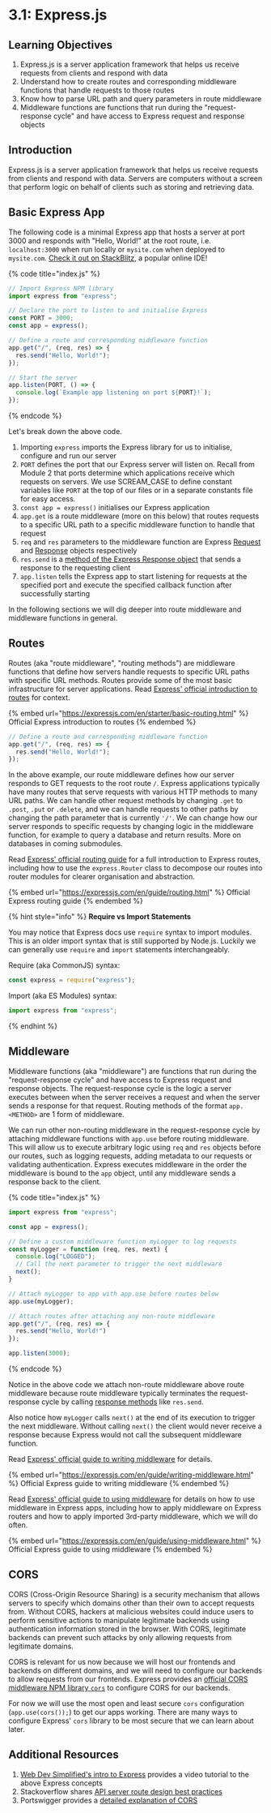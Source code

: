 # 3.1: Express.js

## Learning Objectives

1. Express.js is a server application framework that helps us receive requests from clients and respond with data
2. Understand how to create routes and corresponding middleware functions that handle requests to those routes
3. Know how to parse URL path and query parameters in route middleware
4. Middleware functions are functions that run during the "request-response cycle" and have access to Express request and response objects

## Introduction

Express.js is a server application framework that helps us receive requests from clients and respond with data. Servers are computers without a screen that perform logic on behalf of clients such as storing and retrieving data.

## Basic Express App

The following code is a minimal Express app that hosts a server at port 3000 and responds with "Hello, World!" at the root route, i.e. `localhost:3000` when run locally or `mysite.com` when deployed to `mysite.com`. [Check it out on StackBlitz](https://stackblitz.com/edit/basic-express-app-rocket?file=index.js), a popular online IDE!

{% code title="index.js" %}
```javascript
// Import Express NPM library
import express from "express";

// Declare the port to listen to and initialise Express
const PORT = 3000;
const app = express();

// Define a route and corresponding middleware function
app.get("/", (req, res) => {
  res.send("Hello, World!");
});

// Start the server
app.listen(PORT, () => {
  console.log(`Example app listening on port ${PORT}!`);
});
```
{% endcode %}

Let's break down the above code.

1. Importing `express` imports the Express library for us to initialise, configure and run our server
2. `PORT` defines the port that our Express server will listen on. Recall from Module 2 that ports determine which applications receive which requests on servers. We use SCREAM\_CASE to define constant variables like `PORT` at the top of our files or in a separate constants file for easy access.
3. `const app = express()` initialises our Express application
4. `app.get` is a route middleware (more on this below) that routes requests to a specific URL path to a specific middleware function to handle that request
5. `req` and `res` parameters to the middleware function are Express [Request](https://expressjs.com/en/4x/api.html#req) and [Response](https://expressjs.com/en/4x/api.html#res) objects respectively
6. `res.send` is a [method of the Express Response object](https://expressjs.com/en/4x/api.html#res.send) that sends a response to the requesting client
7. `app.listen` tells the Express app to start listening for requests at the specified port and execute the specified callback function after successfully starting

In the following sections we will dig deeper into route middleware and middleware functions in general.

## Routes

Routes (aka "route middleware", "routing methods") are middleware functions that define how servers handle requests to specific URL paths with specific URL methods. Routes provide some of the most basic infrastructure for server applications. Read [Express' official introduction to routes](https://expressjs.com/en/starter/basic-routing.html) for context.

{% embed url="https://expressjs.com/en/starter/basic-routing.html" %}
Official Express introduction to routes
{% endembed %}

```javascript
// Define a route and corresponding middleware function
app.get("/", (req, res) => {
  res.send("Hello, World!");
});
```

In the above example, our route middleware defines how our server responds to GET requests to the root route `/`. Express applications typically have many routes that serve requests with various HTTP methods to many URL paths. We can handle other request methods by changing `.get` to `.post`, `.put` or `.delete`, and we can handle requests to other paths by changing the path parameter that is currently `'/'`. We can change how our server responds to specific requests by changing logic in the middleware function, for example to query a database and return results. More on databases in coming submodules.

Read [Express' official routing guide](https://expressjs.com/en/guide/routing.html) for a full introduction to Express routes, including how to use the `express.Router` class to decompose our routes into router modules for clearer organisation and abstraction.

{% embed url="https://expressjs.com/en/guide/routing.html" %}
Official Express routing guide
{% endembed %}

{% hint style="info" %}
**Require vs Import Statements**

You may notice that Express docs use `require` syntax to import modules. This is an older import syntax that is still supported by Node.js. Luckily we can generally use `require` and `import` statements interchangeably.

Require (aka CommonJS) syntax:

```javascript
const express = require("express");
```

Import (aka ES Modules) syntax:

```javascript
import express from "express";
```
{% endhint %}

## Middleware

Middleware functions (aka "middleware") are functions that run during the "request-response cycle" and have access to Express request and response objects. The request-response cycle is the logic a server executes between when the server receives a request and when the server sends a response for that request. Routing methods of the format `app.<METHOD>` are 1 form of middleware.

We can run other non-routing middleware in the request-response cycle by attaching middleware functions with `app.use` before routing middleware. This will allow us to execute arbitrary logic using `req` and `res` objects before our routes, such as logging requests, adding metadata to our requests or validating authentication. Express executes middleware in the order the middleware is bound to the `app` object, until any middleware sends a response back to the client.

{% code title="index.js" %}
```javascript
import express from "express";

const app = express();

// Define a custom middleware function myLogger to log requests
const myLogger = function (req, res, next) {
  console.log("LOGGED");
  // Call the next parameter to trigger the next middleware
  next();
}

// Attach myLogger to app with app.use before routes below
app.use(myLogger);

// Attach routes after attaching any non-route middleware
app.get("/", (req, res) => {
  res.send("Hello, World!")
});

app.listen(3000);
```
{% endcode %}

Notice in the above code we attach non-route middleware above route middleware because route middleware typically terminates the request-response cycle by calling [response methods](https://expressjs.com/en/guide/routing.html#response-methods) like `res.send`.&#x20;

Also notice how `myLogger` calls `next()` at the end of its execution to trigger the next middleware. Without calling `next()` the client would never receive a response because Express would not call the subsequent middleware function.

Read [Express' official guide to writing middleware](https://expressjs.com/en/guide/writing-middleware.html) for details.

{% embed url="https://expressjs.com/en/guide/writing-middleware.html" %}
Official Express guide to writing middleware
{% endembed %}

Read [Express' official guide to using middleware](https://expressjs.com/en/guide/using-middleware.html) for details on how to use middleware in Express apps, including how to apply middleware on Express routers and how to apply imported 3rd-party middleware, which we will do often.

{% embed url="https://expressjs.com/en/guide/using-middleware.html" %}
Official Express guide to using middleware
{% endembed %}

## CORS

CORS (Cross-Origin Resource Sharing) is a security mechanism that allows servers to specify which domains other than their own to accept requests from. Without CORS, hackers at malicious websites could induce users to perform sensitive actions to manipulate legitimate backends using authentication information stored in the browser. With CORS, legitimate backends can prevent such attacks by only allowing requests from legitimate domains.

CORS is relevant for us now because we will host our frontends and backends on different domains, and we will need to configure our backends to allow requests from our frontends. Express provides an [official CORS middleware NPM library `cors`](https://expressjs.com/en/resources/middleware/cors.html) to configure CORS for our backends.

For now we will use the most open and least secure `cors` configuration (`app.use(cors());`) to get our apps working. There are many ways to configure Express' `cors` library to be most secure that we can learn about later.

## Additional Resources

1. [Web Dev Simplified's intro to Express](https://youtu.be/lY6icfhap2o) provides a video tutorial to the above Express concepts
2. Stackoverflow shares [API server route design best practices](https://stackoverflow.blog/2020/03/02/best-practices-for-rest-api-design/)
3. Portswigger provides a [detailed explanation of CORS](https://portswigger.net/web-security/cors)
